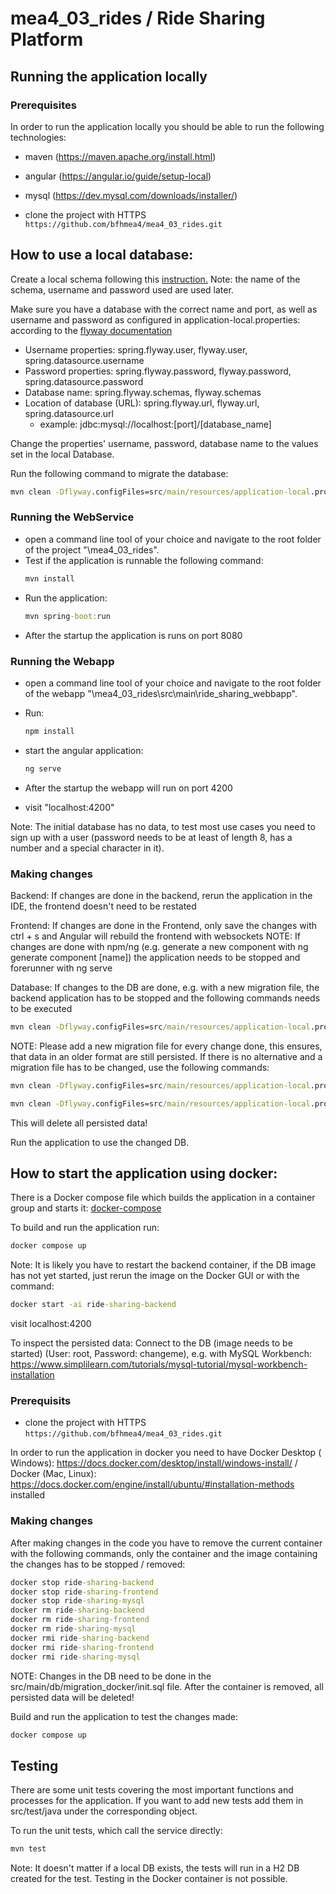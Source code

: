 # mea4_03_rides / Ride Sharing Platform

## Running the application locally

### Prerequisites

In order to run the application locally you should be able to run the
following technologies:

- maven (https://maven.apache.org/install.html)
- angular (https://angular.io/guide/setup-local)
- mysql (https://dev.mysql.com/downloads/installer/)

- clone the project with HTTPS  
  ```https://github.com/bfhmea4/mea4_03_rides.git```

## How to use a local database:

Create a local schema following
this [instruction.](https://www.theserverside.com/blog/Coffee-Talk-Java-News-Stories-and-Opinions/How-to-create-a-database-schema-with-the-MySQL-Workbench)
Note: the name of the schema, username and password used are used later.

Make sure you have a database with the correct name and port, as well as username and password as configured in
application-local.properties:
according to the [flyway documentation](https://flywaydb.org/documentation/configuration/parameters/)

- Username properties: spring.flyway.user, flyway.user, spring.datasource.username
- Password properties: spring.flyway.password, flyway.password, spring.datasource.password
- Database name: spring.flyway.schemas, flyway.schemas
- Location of database (URL): spring.flyway.url, flyway.url, spring.datasource.url
    - example: jdbc:mysql://localhost:[port]/[database_name]

Change the properties' username, password, database name to the values set in the local Database.

Run the following command to migrate the database:

```cmd
mvn clean -Dflyway.configFiles=src/main/resources/application-local.properties flyway:migrate
```


### Running the WebService

- open a command line tool of your choice and navigate to the root folder
  of the project "\mea4_03_rides".
- Test if the application is runnable the following command:
  ```cmd
  mvn install
  ```
- Run the application:
  ```cmd
  mvn spring-boot:run
  ```
- After the startup the application is runs on port 8080

### Running the Webapp

- open a command line tool of your choice and navigate to the root folder
  of the webapp "\mea4_03_rides\src\main\ride_sharing_webbapp".

- Run:
  ```cmd
  npm install
  ```

- start the angular application:  
  ```cmd
  ng serve
  ```
- After the startup the webapp will run on port 4200
- visit "localhost:4200"

Note: The initial database has no data, to test most use cases you need to sign up with a user (password needs to be at
least of length 8, has a number and a special character in it).

### Making changes

Backend:
If changes are done in the backend, rerun the application in the IDE, the frontend doesn't need to be restated

Frontend:
If changes are done in the Frontend, only save the changes with ctrl + s and Angular will rebuild the frontend with
websockets
NOTE: If changes are done with npm/ng (e.g. generate a new component with ng generate component [name]) the application
needs to be stopped and forerunner with ng serve

Database:
If changes to the DB are done, e.g. with a new migration file, the backend application has to be stopped and the
following commands needs to be executed

```cmd
mvn clean -Dflyway.configFiles=src/main/resources/application-local.properties flyway:migrate
```

NOTE: Please add a new migration file for every change done, this ensures, that data in an older format are still
persisted. If there is no alternative and a
migration file has to be changed, use the following commands:

```cmd
mvn clean -Dflyway.configFiles=src/main/resources/application-local.properties flyway:clean
```

```cmd
mvn clean -Dflyway.configFiles=src/main/resources/application-local.properties flyway:migrate
```

This will delete all persisted data!

Run the application to use the changed DB.

## How to start the application using docker:

There is a Docker compose file which builds the application in a container group and starts
it: [docker-compose](docker-compose.yml)

To build and run the application run:

```cmd
docker compose up
```

Note: It is likely you have to restart the backend container, if the DB image has not yet started, just rerun the image
on the Docker GUI or with the command:

```cmd
docker start -ai ride-sharing-backend
```

visit localhost:4200

To inspect the persisted data: Connect to the DB (image needs to be started) (User: root, Password: changeme), e.g.
with MySQL Workbench: https://www.simplilearn.com/tutorials/mysql-tutorial/mysql-workbench-installation

### Prerequisits

- clone the project with HTTPS  
  ```https://github.com/bfhmea4/mea4_03_rides.git```

In order to run the application in docker you need to have Docker Desktop (
Windows): https://docs.docker.com/desktop/install/windows-install/
/ Docker (Mac, Linux): https://docs.docker.com/engine/install/ubuntu/#installation-methods installed

### Making changes

After making changes in the code you have to remove the current container with the following commands, only the
container and the image
containing the changes has to be stopped / removed:

```cmd
docker stop ride-sharing-backend
docker stop ride-sharing-frontend
docker stop ride-sharing-mysql
docker rm ride-sharing-backend
docker rm ride-sharing-frontend
docker rm ride-sharing-mysql
docker rmi ride-sharing-backend
docker rmi ride-sharing-frontend
docker rmi ride-sharing-mysql
```

NOTE: Changes in the DB need to be done in the src/main/db/migration_docker/init.sql file.
After the container is removed, all persisted data will be deleted!

Build and run the application to test the changes made:

```cmd
docker compose up
```

## Testing

There are some unit tests covering the most important functions and processes for the application.
If you want to add new tests add them in src/test/java under the corresponding object.

To run the unit tests, which call the service directly:

```cmd
mvn test
```

Note: It doesn't matter if a local DB exists, the tests will run in a H2 DB created for the test. Testing in the
Docker container is not possible.




  


